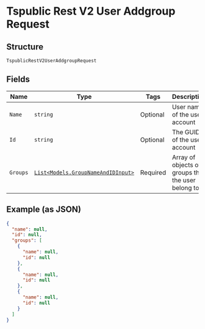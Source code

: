 
# Tspublic Rest V2 User Addgroup Request

## Structure

`TspublicRestV2UserAddgroupRequest`

## Fields

| Name | Type | Tags | Description |
|  --- | --- | --- | --- |
| `Name` | `string` | Optional | User name of the user account |
| `Id` | `string` | Optional | The GUID of the user account |
| `Groups` | [`List<Models.GroupNameAndIDInput>`](../../doc/models/group-name-and-id-input.md) | Required | Array of objects of groups that the user belong to. |

## Example (as JSON)

```json
{
  "name": null,
  "id": null,
  "groups": [
    {
      "name": null,
      "id": null
    },
    {
      "name": null,
      "id": null
    },
    {
      "name": null,
      "id": null
    }
  ]
}
```

